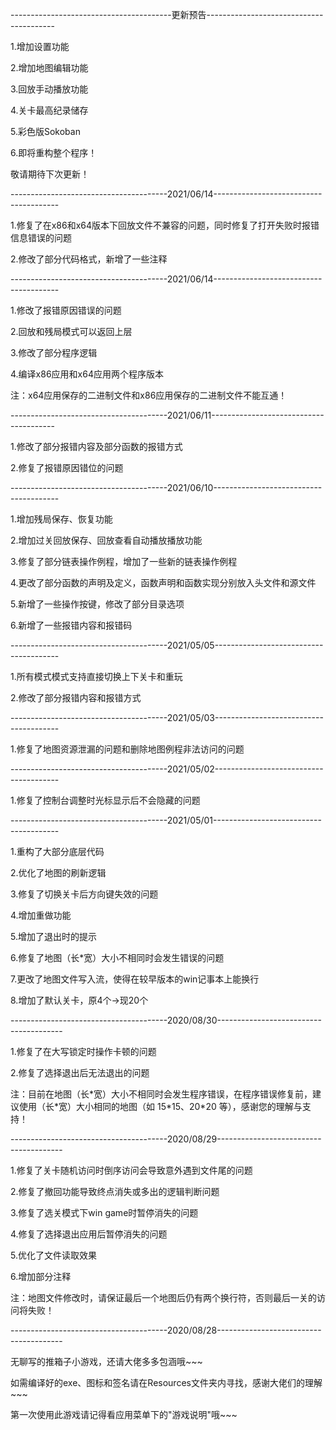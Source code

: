 ----------------------------------------更新预告----------------------------------------

1.增加设置功能

2.增加地图编辑功能

3.回放手动播放功能

4.关卡最高纪录储存

5.彩色版Sokoban

6.即将重构整个程序！



敬请期待下次更新！

---------------------------------------2021/06/14---------------------------------------

1.修复了在x86和x64版本下回放文件不兼容的问题，同时修复了打开失败时报错信息错误的问题

2.修改了部分代码格式，新增了一些注释

---------------------------------------2021/06/14---------------------------------------

1.修改了报错原因错误的问题

2.回放和残局模式可以返回上层

3.修改了部分程序逻辑

4.编译x86应用和x64应用两个程序版本

注：x64应用保存的二进制文件和x86应用保存的二进制文件不能互通！

---------------------------------------2021/06/11---------------------------------------

1.修改了部分报错内容及部分函数的报错方式

2.修复了报错原因错位的问题

---------------------------------------2021/06/10---------------------------------------

1.增加残局保存、恢复功能

2.增加过关回放保存、回放查看自动播放播放功能

3.修复了部分链表操作例程，增加了一些新的链表操作例程

4.更改了部分函数的声明及定义，函数声明和函数实现分别放入头文件和源文件

5.新增了一些操作按键，修改了部分目录选项

6.新增了一些报错内容和报错码

---------------------------------------2021/05/05---------------------------------------

1.所有模式模式支持直接切换上下关卡和重玩

2.修改了部分报错内容和报错方式

---------------------------------------2021/05/03---------------------------------------

1.修复了地图资源泄漏的问题和删除地图例程非法访问的问题

---------------------------------------2021/05/02---------------------------------------

1.修复了控制台调整时光标显示后不会隐藏的问题

---------------------------------------2021/05/01---------------------------------------

1.重构了大部分底层代码

2.优化了地图的刷新逻辑

3.修复了切换关卡后方向键失效的问题

4.增加重做功能

5.增加了退出时的提示

6.修复了地图（长\*宽）大小不相同时会发生错误的问题

7.更改了地图文件写入流，使得在较早版本的win记事本上能换行

8.增加了默认关卡，原4个->现20个

---------------------------------------2020/08/30---------------------------------------

1.修复了在大写锁定时操作卡顿的问题

2.修复了选择退出后无法退出的问题

注：目前在地图（长\*宽）大小不相同时会发生程序错误，在程序错误修复前，建议使用（长\*宽）大小相同的地图（如 15\*15、20\*20 等），感谢您的理解与支持！

---------------------------------------2020/08/29---------------------------------------

1.修复了关卡随机访问时倒序访问会导致意外遇到文件尾的问题

2.修复了撤回功能导致终点消失或多出的逻辑判断问题

3.修复了选关模式下win game时暂停消失的问题

4.修复了选择退出应用后暂停消失的问题

5.优化了文件读取效果

6.增加部分注释

注：地图文件修改时，请保证最后一个地图后仍有两个换行符，否则最后一关的访问将失败！

---------------------------------------2020/08/28---------------------------------------

无聊写的推箱子小游戏，还请大佬多多包涵哦~~~

如需编译好的exe、图标和签名请在Resources文件夹内寻找，感谢大佬们的理解~~~

第一次使用此游戏请记得看应用菜单下的"游戏说明"哦~~~
